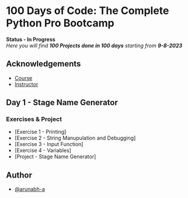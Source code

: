 
# 100 Days of Code: The Complete Python Pro Bootcamp


**Status - In Progress**  
*Here you will find **100 Projects done in 100 days** starting from **9-8-2023***


## Acknowledgements

 - [Course](https://www.udemy.com/course/100-days-of-code/)
 - [Instructor](https://www.linkedin.com/in/angela-yu-963a584b/)


## Day 1 - Stage Name Generator

### Exercises & Project

- [Exercise 1 - Printing]
- [Exercise 2 - String Manupulation and Debugging]
- [Exercise 3 - Input Function]
- [Exercise 4 - Variables]
- [Project - Stage Name Generator]



## Author

- [@arunabh-a](https://www.github.com/arunabh-a)


